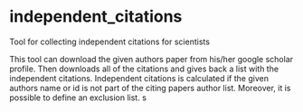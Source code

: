 # independent_citations
Tool for collecting independent citations for scientists

This tool can download the given authors paper from his/her google scholar profile. 
Then downloads all of the citations and gives back a list with the independent citations. 
Independent citations is calculated if the given authors name or id is not part of the citing papers author list. 
Moreover, it is possible to define an exclusion list. s